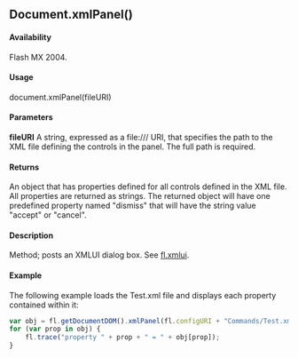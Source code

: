## Document.xmlPanel()

#### Availability

Flash MX 2004.

#### Usage

document.xmlPanel(fileURI)

#### Parameters

**fileURI** A string, expressed as a file:/// URI, that specifies the path to the XML file defining the controls in the panel. The full path is required.

#### Returns

An object that has properties defined for all controls defined in the XML file. All properties are returned as strings. The returned object will have one predefined property named "dismiss" that will have the string value "accept" or "cancel".

#### Description

Method; posts an XMLUI dialog box. See [fl.xmlui](../flash_object_(fl)/fl81.md).

#### Example

The following example loads the Test.xml file and displays each property contained within it:

```javascript
var obj = fl.getDocumentDOM().xmlPanel(fl.configURI + "Commands/Test.xml"); 
for (var prop in obj) {
    fl.trace("property " + prop + " = " + obj[prop]);
}

```
